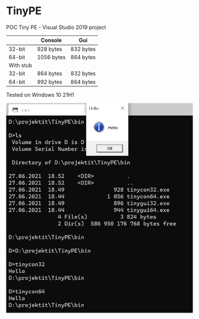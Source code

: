 # TinyPE
POC Tiny PE - Visual Studio 2019 project

|           | Console    | Gui       |
|-----------|------------|-----------|
| 32-bit    | 928 bytes  | 832 bytes |
| 64-bit    | 1056 bytes | 864 bytes |
| With stub |            |           |
| 32-bit    | 864 bytes  | 832 bytes |
| 64-bit    | 992 bytes  | 864 bytes |



Tested on Windows 10 21H1

<img width="595" alt="readme_image" src="readmeimage.png">



